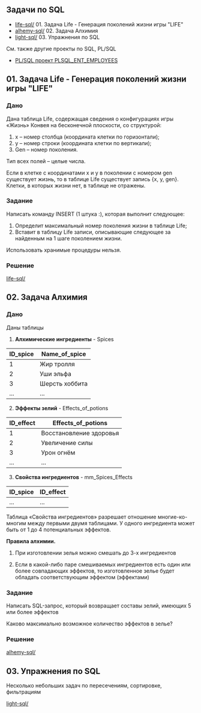 ## Задачи по SQL
- [life-sql/](./life-sql/)   01. Задача Life - Генерация поколений жизни игры "LIFE"
- [alhemy-sql/](./alhemy-sql/) 02. Задача Алхимия
- [light-sql/](./light-sql/) 03. Упражнения по SQL

См. также другие проекты по SQL, PL/SQL
* [PL/SQL проект PLSQL_ENT_EMPLOYEES](https://github.com/vlad-shestakov/ent-employees-plsql)


## 01. Задача Life - Генерация поколений жизни игры "LIFE"

### Дано
Дана таблица Life, содержащая сведения о конфигурациях игры «Жизнь» Конвея на бесконечной плоскости, со структурой: 
1)  x – номер столбца (координата клетки по горизонтали);
2)  y – номер строки (координата клетки по вертикали);
3)	Gen – номер поколения.

Тип всех полей – целые числа.

Если в клетке с координатами x и y в поколении с номером gen существует жизнь, то в таблице Life существует запись {x, y, gen}. Клетки, в которых жизни нет, в таблице не отражены.

### Задание
Написать команду INSERT (1 штука :), которая выполнит следующее:
1)	Определит максимальный номер поколения жизни в таблице Life;
2)	Вставит в таблицу Life записи, описывающие следующее за найденным на 1 шаге поколением жизни.

Использовать хранимые процедуры нельзя.


### Решение

[life-sql/](./life-sql/)



## 02. Задача Алхимия

### Дано
Даны таблицы

1.  **Алхимические ингредиенты** - Spices

|             ID_spice            |          Name_of_spice          |
|--------------------------------|--------------------------------|
| 1 | Жир тролля |
| 2 | Уши эльфа |
| 3 | Шерсть хоббита |
| ... | ... |

2.  **Эффекты зелий** - Effects_of_potions
  
|             ID_effect            |          Effects_of_potions          |
|--------------------------------|--------------------------------|
| 1 | Восстановление здоровья |
| 2 | Увеличение силы |
| 3 | Урон огнём |
| ... | ... |

3.  **Свойства ингредиентов** -  mm_Spices_Effects

|             ID_spice            |          ID_effect          |
|--------------------------------|--------------------------------|
| ... | ... |

Таблица «Свойства ингредиентов» разрешает отношение многие-ко-многим между первыми двумя таблицами.  У одного ингредиента может быть от 1 до 4 потенциальных эффектов.

**Правила алхимии.**

1.	При изготовлении зелья можно смешать до 3-х ингредиентов

2.	Если в какой-либо паре смешиваемых ингредиентов есть один или более совпадающих эффектов, то изготовленное зелье будет обладать соответствующим эффектом (эффектами)

### Задание

Написать SQL-запрос, который возвращает составы зелий, имеющих 5 или более эффектов

Каково максимально возможное количество эффектов в зелье?


### Решение

[alhemy-sql/](./alhemy-sql/)


## 03. Упражнения по SQL

Несколько небольших задач по пересечениям, сортировке, фильтрациям

[light-sql/](./light-sql/)

